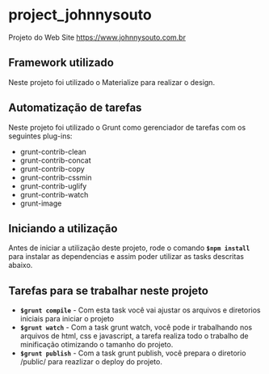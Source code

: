 # project_johnnysouto
 Projeto do Web Site https://www.johnnysouto.com.br
 
 ## Framework utilizado
 
Neste projeto foi utilizado o Materialize para realizar o design.

## Automatização de tarefas

Neste projeto foi utilizado o Grunt como gerenciador de tarefas com os seguintes plug-ins:

- grunt-contrib-clean
- grunt-contrib-concat
- grunt-contrib-copy
- grunt-contrib-cssmin
- grunt-contrib-uglify
- grunt-contrib-watch
- grunt-image

## Iniciando a utilização

Antes de iniciar a utilização deste projeto, rode o comando **`$npm install`** para instalar as dependencias e assim poder utilizar as tasks descritas abaixo.

## Tarefas para se trabalhar neste projeto

- **`$grunt compile`** - Com esta task você vai ajustar os arquivos e diretorios iniciais para iniciar o projeto
- **`$grunt watch`** - Com a task grunt watch, você pode ir trabalhando nos arquivos de html, css e javascript, a tarefa realiza todo o trabalho de minificação otimizando o tamanho do projeto.
- **`$grunt publish`** - Com a task grunt publish, você prepara o diretorio /public/ para reazlizar o deploy do projeto.
